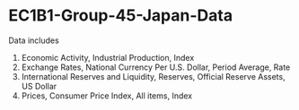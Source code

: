 # EC1B1-Group-45-Japan-Data
Data includes 
1. Economic Activity, Industrial Production, Index
2. Exchange Rates, National Currency Per U.S. Dollar, Period Average, Rate
3. International Reserves and Liquidity, Reserves, Official Reserve Assets, US Dollar
4. Prices, Consumer Price Index, All items, Index
